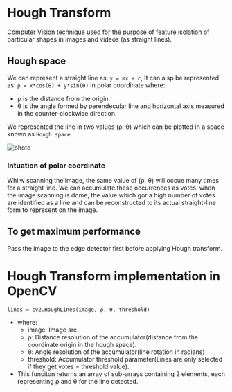 # Hough Transform
Computer Vision technique used for the purpose of feature isolation of particular shapes in images and videos (as straight lines).

## Hough space
We can represent a straight line as: `y = mx + c`, It can alsp be represented as: `ρ = x*cos(θ) + y*sin(θ)` in polar coordinate where:
   * ρ is the distance from the origin.
   * θ is the angle formed by perendecular line and horizontal                                         axis measured in the counter-clockwise direction.
   
We represented the line in two values (ρ, θ) which can be plotted in a space known as `Hough space`.

![photo](https://user-images.githubusercontent.com/91827137/183283455-e49ee3c3-97a9-4b8c-bfe4-58cf34361769.PNG)

### Intuation of polar coordinate
Whilw scanning the image, the same value of (ρ, θ) will occue many times for a straight line. We can accumulate these occurrences as votes. when the image scanning is dome, the value which gor a high number of votes are identified as a line and can be reconstructed to its actual straight-line form to represent on the image.

## To get maximum performance
Pass the image to the edge detector first before applying Hough transform.

# Hough Transform implementation in OpenCV
`lines = cv2.HoughLines(image, ρ, θ, threshold)`

- where: 
  * image: Image src.
  * ρ: Distance resolution of the accumulator(distance from the coordinate origin in the hough space).
   * θ: Angle resolution of the accumulator(line rotation in radians)
   * threshold: Accumulator threshold parameter(Lines are only selected if they get votes = threshold value).
- This funciton returns an array of sub-arrays containing 2 elements, each representing ρ and θ for the line detected.
